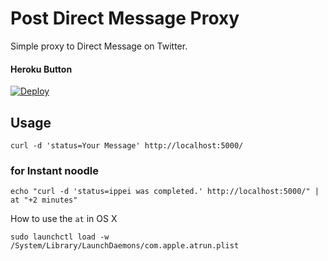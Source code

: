 Post Direct Message Proxy
=============

Simple proxy to Direct Message on Twitter.

#### Heroku Button

[![Deploy](https://www.herokucdn.com/deploy/button.png)](https://heroku.com/deploy)

## Usage

```shell
curl -d 'status=Your Message' http://localhost:5000/
```

### for Instant noodle

```shell
echo "curl -d 'status=ippei was completed.' http://localhost:5000/" | at "+2 minutes"
```

How to use the `at` in OS X

```shell
sudo launchctl load -w /System/Library/LaunchDaemons/com.apple.atrun.plist
```
